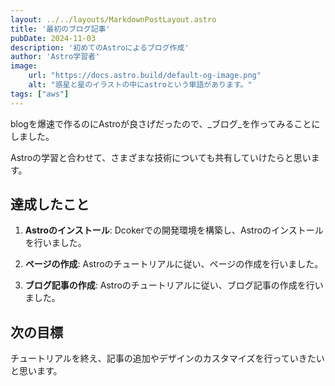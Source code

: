 ```yaml
---
layout: ../../layouts/MarkdownPostLayout.astro
title: '最初のブログ記事'
pubDate: 2024-11-03
description: '初めてのAstroによるブログ作成'
author: 'Astro学習者'
image:
    url: "https://docs.astro.build/default-og-image.png"
    alt: "惑星と星のイラストの中にastroという単語があります。"
tags: ["aws"]
---
```

blogを爆速で作るのにAstroが良さげだったので、_ブログ_を作ってみることにしました。

Astroの学習と合わせて、さまざまな技術についても共有していけたらと思います。

## 達成したこと

1. **Astroのインストール**: Dcokerでの開発環境を構築し、Astroのインストールを行いました。

2. **ページの作成**: Astroのチュートリアルに従い、ページの作成を行いました。

3. **ブログ記事の作成**: Astroのチュートリアルに従い、ブログ記事の作成を行いました。

## 次の目標

チュートリアルを終え、記事の追加やデザインのカスタマイズを行っていきたいと思います。